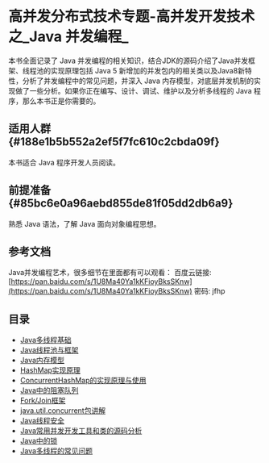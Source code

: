 # 高并发分布式技术专题-高并发开发技术之_Java 并发编程_

本书全面记录了 Java 并发编程的相关知识，结合JDK的源码介绍了Java并发框架、线程池的实现原理包括 Java 5 新增加的并发包内的相关类以及Java8新特性，分析了并发编程中的常见问题，并深入 Java 内存模型，对底层并发机制的实现做了一些分析。如果你正在编写、设计、调试、维护以及分析多线程的 Java 程序，那么本书正是你需要的。

## 适用人群 {#188e1b5b552a2ef5f7fc610c2cbda09f}

本书适合 Java 程序开发人员阅读。

## 前提准备 {#85bc6e0a96aebd855de81f05dd2db6a9}

熟悉 Java 语法，了解 Java 面向对象编程思想。

## **参考文档**

Java并发编程艺术，很多细节在里面都有可以观看： 百度云链接: [https://pan.baidu.com/s/1U8Ma40Ya1kKFioyBksSKnw](https://pan.baidu.com/s/1U8Ma40Ya1kKFioyBksSKnw) 密码: jfhp

## **目录**

* [Java多线程基础](/di-yi-7ae0-java-duo-xian-cheng-ji-chu.md)
* [Java线程池与框架](/di-er-zhang-java-xian-cheng-chi-yu-kuang-jia.md)
* [Java内存模型](/di-san-zhang-java-nei-cun-mo-xing.md)
* [HashMap实现原理](/hashmapshi-xian-yuan-li.md)
* [ConcurrentHashMap的实现原理与使用](/concurrenthashmapde-shi-xian-yuan-li-yu-shi-yong.md)
* [Java中的阻塞队列](/javazhong-de-zu-sai-dui-lie.md)
* [Fork/Join框架](/forkjoinkuang-jia.md)
* [java.util.concurrent包讲解](/javautilconcurrentbao-jiang-jie.md)
* [Java线程安全](/javaxian-cheng-an-quan.md)
* [Java常用并发开发工具和类的源码分析](/javachang-yong-bing-fa-kai-fa-gong-ju-he-lei-de-yuan-ma-fen-xi.md)
* [Java中的锁](/javazhong-de-suo.md)
* [Java多线程的常见问题](/javaduo-xian-cheng-de-chang-jian-wen-ti.md)



